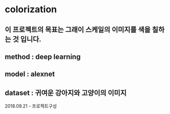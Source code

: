 # colorization 
## 이 프로젝트의 목표는 그래이 스케일의 이미지를 색을 칠하는 것 입니다. 
## method : deep learning 
## model : alexnet
## dataset : 귀여운 강아지와 고양이의 이미지
2018.09.21 - 프로젝트구성
